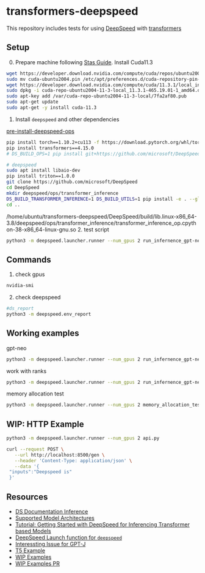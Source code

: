 # transformers-deepspeed

This repository includes tests for using [DeepSpeed](https://www.deepspeed.ai/) with [transformers](https://huggingface.co/docs/transformers/v4.16.2/en/main_classes/deepspeed#deepspeed-integration)


## Setup

0. Prepare machine following [Stas Guide](https://github.com/bigscience-workshop/Megatron-DeepSpeed/blob/main/.github/workflows/ci.md). Install Cuda11.3
```bash
wget https://developer.download.nvidia.com/compute/cuda/repos/ubuntu2004/x86_64/cuda-ubuntu2004.pin
sudo mv cuda-ubuntu2004.pin /etc/apt/preferences.d/cuda-repository-pin-600
wget https://developer.download.nvidia.com/compute/cuda/11.3.1/local_installers/cuda-repo-ubuntu2004-11-3-local_11.3.1-465.19.01-1_amd64.deb
sudo dpkg -i cuda-repo-ubuntu2004-11-3-local_11.3.1-465.19.01-1_amd64.deb
sudo apt-key add /var/cuda-repo-ubuntu2004-11-3-local/7fa2af80.pub
sudo apt-get update
sudo apt-get -y install cuda-11.3
```

1. Install `deepspeed` and other dependencies 

[pre-install-deepspeed-ops](https://www.deepspeed.ai/tutorials/advanced-install/#pre-install-deepspeed-ops)

```bash
pip install torch==1.10.2+cu113 -f https://download.pytorch.org/whl/torch_stable.html
pip install transformers==4.15.0
# DS_BUILD_OPS=1 pip install git+https://github.com/microsoft/DeepSpeed.git

# deepspeed 
sudo apt install libaio-dev
pip install triton==1.0.0
git clone https://github.com/microsoft/DeepSpeed
cd DeepSpeed
mkdir deepspeed/ops/transformer_inference
DS_BUILD_TRANSFORMER_INFERENCE=1 DS_BUILD_UTILS=1 pip install -e . --global-option="build_ext" --global-option="-j8" --no-cache -v --disable-pip-version-check 2>&1 | tee build.log
cd ..
```
/home/ubuntu/transformers-deepspeed/DeepSpeed/build/lib.linux-x86_64-3.8/deepspeed/ops/transformer_inference/transformer_inference_op.cpython-38-x86_64-linux-gnu.so
2. test script
```bash
python3 -m deepspeed.launcher.runner --num_gpus 2 run_infernence_gpt-neo.py
```

## Commands 

1. check gpus
```bash
nvidia-smi
```
2. check deepspeed
```bash
#ds_report
python3 -m deepspeed.env_report
```

## Working examples

gpt-neo
```bash
python3 -m deepspeed.launcher.runner --num_gpus 2 run_infernence_gpt-neo.py
```

work with ranks
```bash
python3 -m deepspeed.launcher.runner --num_gpus 2 run_infernence_gpt-neo.py
```

memory allocation test
```bash
python3 -m deepspeed.launcher.runner --num_gpus 2 memory_allocation_test.py
```

## WIP: HTTP Example

```bash
python3 -m deepspeed.launcher.runner --num_gpus 2 api.py
```

```bash
curl --request POST \
   --url http://localhost:8500/gen \
   --header 'Content-Type: application/json' \
   --data '{
 "inputs":"Deepspeed is"
 }'
```

## Resources

* [DS Documentation Inference](https://deepspeed.readthedocs.io/en/latest/inference-init.html)
* [Supported Model Architectures](https://github.com/microsoft/DeepSpeed/blob/master/deepspeed/module_inject/replace_policy.py)
* [Tutorial: Getting Started with DeepSpeed for Inferencing Transformer based Models](https://www.deepspeed.ai/tutorials/inference-tutorial/)
* [DeepSpeed Launch function for `deepspeed`](https://github.com/microsoft/DeepSpeed/blob/dac9056e13ded1f931171c5f2461761c89fe2595/deepspeed/launcher/launch.py#L90)
* [Interessting Issue for GPT-J](https://github.com/microsoft/DeepSpeed/issues/1332) 
* [T5 Example](https://github.com/microsoft/DeepSpeed/pull/1711/files) 
* [WIP Examples](https://github.com/microsoft/DeepSpeedExamples/tree/inference/General-TP-examples/inference/huggingface)
* [WIP Examples PR](https://github.com/microsoft/DeepSpeedExamples/pull/144)
